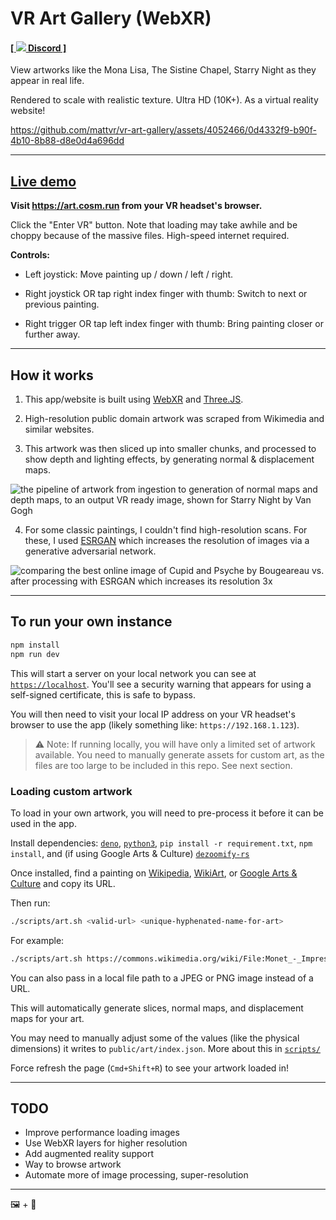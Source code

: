# VR Art Gallery (WebXR)


#### [[ <img src="https://github.com/mattvr/ShellGPT/assets/4052466/9ba871c8-451c-4178-9035-645142b617d9" /> Discord ]](https://orgsoft.org/discord)

View artworks like the Mona Lisa, The Sistine Chapel, Starry Night as they
appear in real life.

Rendered to scale with realistic texture. Ultra HD (10K+). As a virtual reality website!

https://github.com/mattvr/vr-art-gallery/assets/4052466/0d4332f9-b90f-4b10-8b88-d8e0d4a696dd

---

## [Live demo](https://art.cosm.run)

**Visit https://art.cosm.run from your VR headset's browser.**

Click the "Enter VR" button. Note that loading may take awhile and be choppy because of the massive files. High-speed internet required.

**Controls:**

- Left joystick: Move painting up / down / left / right.

- Right joystick OR tap right index finger with thumb: Switch to next or previous painting.

- Right trigger OR tap left index finger with thumb: Bring painting closer or further away.

---

## How it works

1. This app/website is built using [WebXR](https://immersiveweb.dev/) and
   [Three.JS](https://threejs.org/).

2. High-resolution public domain artwork was scraped from Wikimedia and similar
   websites.

3. This artwork was then sliced up into smaller chunks, and processed to show
   depth and lighting effects, by generating normal & displacement maps.

![the pipeline of artwork from ingestion to generation of normal maps and depth maps, to an output VR ready image, shown for Starry Night by Van Gogh](https://user-images.githubusercontent.com/4052466/210637353-8a423bb3-1357-4d77-a127-6c56608238a3.jpg)

4. For some classic paintings, I couldn't find high-resolution scans. For these,
   I used [ESRGAN](https://github.com/xinntao/Real-ESRGAN) which increases the
   resolution of images via a generative adversarial network.

![comparing the best online image of Cupid and Psyche by Bougeareau vs. after processing with ESRGAN which increases its resolution 3x](https://user-images.githubusercontent.com/4052466/210637132-5aa42e18-3dca-4b53-a2c9-e35d4ca4bfa5.jpg)

---

## To run your own instance

```sh
npm install
npm run dev
```

This will start a server on your local network you can see at
[`https://localhost`](https://localhost). You'll see a security warning that appears for using a self-signed certificate, this is safe to bypass.

You will then need to visit your local IP address on your VR headset's browser
to use the app (likely something like: `https://192.168.1.123`).

> ⚠️ Note: If running locally, you will have only a limited set of artwork available. You need to manually generate assets for custom art, as the files are too large to be included in this repo. See next section.

### Loading custom artwork

To load in your own artwork, you will need to pre-process it before it can be
used in the app.

Install dependencies:
[`deno`](https://deno.land/manual@v1.29.1/getting_started/installation),
[`python3`](https://www.python.org/downloads/),
`pip install -r requirement.txt`, `npm install`, and (if using Google Arts &
Culture) [`dezoomify-rs`](https://github.com/lovasoa/dezoomify-rs)

Once installed, find a painting on [Wikipedia](https://wikipedia.org),
[WikiArt](https://wikiart.org), or
[Google Arts & Culture](https://artsandculture.google.com/) and copy its URL.

Then run:

```sh
./scripts/art.sh <valid-url> <unique-hyphenated-name-for-art>
```

For example:
```sh
./scripts/art.sh https://commons.wikimedia.org/wiki/File:Monet_-_Impression,_Sunrise.jpg monet-impression
```

You can also pass in a local file path to a JPEG or PNG image instead of a URL.

This will automatically generate slices, normal maps, and displacement maps for
your art. 

You may need to manually adjust some of the values (like the physical dimensions) it writes to
`public/art/index.json`. More about this in [`scripts/`](/scripts/README.md)

Force refresh the page (`Cmd+Shift+R`) to see your artwork loaded in!



---

## TODO

- Improve performance loading images
- Use WebXR layers for higher resolution
- Add augmented reality support
- Way to browse artwork
- Automate more of image processing, super-resolution

---

🖼️ + 🥽
